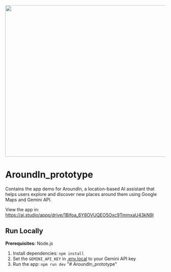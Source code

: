 <div align="center">
<img width="1200" height="475" alt="GHBanner" src="https://github.com/user-attachments/assets/0aa67016-6eaf-458a-adb2-6e31a0763ed6" />
</div>

# AroundIn_prototype

Contains the app demo for AroundIn, a location-based AI assistant that helps users explore and discover new places around them using Google Maps and Gemini API.

View the app in: https://ai.studio/apps/drive/1Bifoa_6Y8OVUQEO5Oxc9TmmxaU43kN9I

## Run Locally

**Prerequisites:**  Node.js


1. Install dependencies:
   `npm install`
2. Set the `GEMINI_API_KEY` in [.env.local](.env.local) to your Gemini API key
3. Run the app:
   `npm run dev`
"# AroundIn_prototype" 
